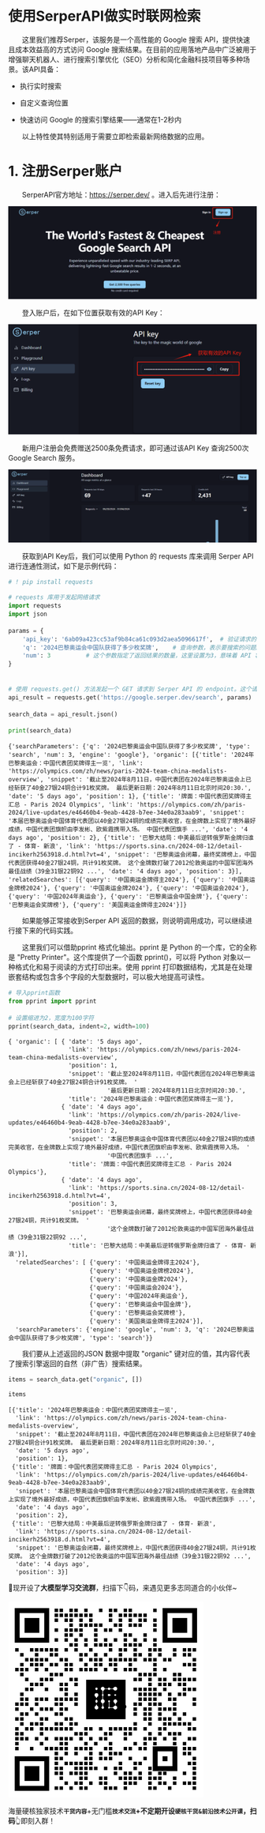 # 使用SerperAPI做实时联网检索

  这里我们推荐Serper，该服务是一个高性能的 Google 搜索 API，提供快速且成本效益高的方式访问 Google 搜索结果。在目前的应用落地产品中广泛被用于增强聊天机器人、进行搜索引擎优化（SEO）分析和简化金融科技项目等多种场景。该API具备：

* 执行实时搜索

* 自定义查询位置

* 快速访问 Google 的搜索引擎结果——通常在1-2秒内

  以上特性使其特别适用于需要立即检索最新网络数据的应用。

# 1. 注册Serper账户

  SerperAPI官方地址：https://serper.dev/ 。进入后先进行注册：

![](images/b61e3bba-edd8-4747-b188-4df2a74c189e.png)

  登入账户后，在如下位置获取有效的API Key：

![](images/69123910-e396-443c-8d7d-5a48e120f100.png)

  新用户注册会免费赠送2500条免费请求，即可通过该API Key 查询2500次 Google Search 服务。

![](images/df1e1a85-c4b2-4a08-b77d-259ca7c16f62.png)

  获取到API Key后，我们可以使用 Python 的 requests 库来调用 Serper API 进行连通性测试，如下是示例代码：

```python
# ! pip install requests
```

```python
# requests 库用于发起网络请求
import requests
import json

params = {
    'api_key': '6ab09a423cc53af9b84ca61c093d2aea5096617f',  # 验证请求的 API 密钥, 请替换成自己的
    'q': '2024巴黎奥运会中国队获得了多少枚奖牌',    # 查询参数，表示要搜索的问题。
    'num': 3          # 这个参数指定了返回结果的数量，这里设置为3，意味着 API 将返回三个相关的搜索结果。         
}


# 使用 requests.get() 方法发起一个 GET 请求到 Serper API 的 endpoint。这个请求包含了上述设置的参数。
api_result = requests.get('https://google.serper.dev/search', params)

search_data = api_result.json()

print(search_data)
```

```plaintext
{'searchParameters': {'q': '2024巴黎奥运会中国队获得了多少枚奖牌', 'type': 'search', 'num': 3, 'engine': 'google'}, 'organic': [{'title': '2024年巴黎奥运会：中国代表团奖牌得主一览', 'link': 'https://olympics.com/zh/news/paris-2024-team-china-medalists-overview', 'snippet': '截止至2024年8月11日，中国代表团在2024年巴黎奥运会上已经斩获了40金27银24铜合计91枚奖牌。 最后更新日期：2024年8月11日北京时间20:30.', 'date': '5 days ago', 'position': 1}, {'title': '牌面：中国代表团奖牌得主汇总 - Paris 2024 Olympics', 'link': 'https://olympics.com/zh/paris-2024/live-updates/e46460b4-9eab-4428-b7ee-34e0a283aab9', 'snippet': '本届巴黎奥运会中国体育代表团以40金27银24铜的成绩完美收官，在金牌数上实现了境外最好成绩，中国代表团旗帜由李发彬、欧紫霞携带入场。 中国代表团旗手 ...', 'date': '4 days ago', 'position': 2}, {'title': '巴黎大结局：中美最后逆转俄罗斯金牌归谁了 - 体育- 新浪', 'link': 'https://sports.sina.cn/2024-08-12/detail-incikerh2563918.d.html?vt=4', 'snippet': '巴黎奥运会闭幕，最终奖牌榜上，中国代表团获得40金27银24铜，共计91枚奖牌。 这个金牌数打破了2012伦敦奥运的中国军团海外最佳战绩（39金31银22铜92 ...', 'date': '4 days ago', 'position': 3}], 'relatedSearches': [{'query': '中国奥运金牌得主2024'}, {'query': '中国奥运金牌榜2024'}, {'query': '中国奥运金牌2024'}, {'query': '中国奥运会2024'}, {'query': '中国2024年奥运会'}, {'query': '巴黎奥运会中国金牌'}, {'query': '巴黎奥运会奖牌榜'}, {'query': '美国奥运金牌得主2024'}]}
```

  如果能够正常接收到Serper API 返回的数据，则说明调用成功，可以继续进行接下来的代码实践。

  这里我们可以借助pprint 格式化输出。pprint 是 Python 的一个库，它的全称是 "Pretty Printer"。这个库提供了一个函数 pprint()，可以将 Python 对象以一种格式化和易于阅读的方式打印出来。使用 pprint 打印数据结构，尤其是在处理嵌套结构或包含多个字段的大型数据时，可以极大地提高可读性。

```python
# 导入pprint函数
from pprint import pprint  

# 设置缩进为2，宽度为100字符
pprint(search_data, indent=2, width=100)  
```

```plaintext
{ 'organic': [ { 'date': '5 days ago',
                 'link': 'https://olympics.com/zh/news/paris-2024-team-china-medalists-overview',
                 'position': 1,
                 'snippet': '截止至2024年8月11日，中国代表团在2024年巴黎奥运会上已经斩获了40金27银24铜合计91枚奖牌。 '
                            '最后更新日期：2024年8月11日北京时间20:30.',
                 'title': '2024年巴黎奥运会：中国代表团奖牌得主一览'},
               { 'date': '4 days ago',
                 'link': 'https://olympics.com/zh/paris-2024/live-updates/e46460b4-9eab-4428-b7ee-34e0a283aab9',
                 'position': 2,
                 'snippet': '本届巴黎奥运会中国体育代表团以40金27银24铜的成绩完美收官，在金牌数上实现了境外最好成绩，中国代表团旗帜由李发彬、欧紫霞携带入场。 '
                            '中国代表团旗手 ...',
                 'title': '牌面：中国代表团奖牌得主汇总 - Paris 2024 Olympics'},
               { 'date': '4 days ago',
                 'link': 'https://sports.sina.cn/2024-08-12/detail-incikerh2563918.d.html?vt=4',
                 'position': 3,
                 'snippet': '巴黎奥运会闭幕，最终奖牌榜上，中国代表团获得40金27银24铜，共计91枚奖牌。 '
                            '这个金牌数打破了2012伦敦奥运的中国军团海外最佳战绩（39金31银22铜92 ...',
                 'title': '巴黎大结局：中美最后逆转俄罗斯金牌归谁了 - 体育- 新浪'}],
  'relatedSearches': [ {'query': '中国奥运金牌得主2024'},
                       {'query': '中国奥运金牌榜2024'},
                       {'query': '中国奥运金牌2024'},
                       {'query': '中国奥运会2024'},
                       {'query': '中国2024年奥运会'},
                       {'query': '巴黎奥运会中国金牌'},
                       {'query': '巴黎奥运会奖牌榜'},
                       {'query': '美国奥运金牌得主2024'}],
  'searchParameters': {'engine': 'google', 'num': 3, 'q': '2024巴黎奥运会中国队获得了多少枚奖牌', 'type': 'search'}}
```

  我们要从上述返回的JSON 数据中提取 "organic" 键对应的值，其内容代表了搜索引擎返回的自然（非广告）搜索结果。

```python
items = search_data.get("organic", [])
```

```python
items
```

```plaintext
[{'title': '2024年巴黎奥运会：中国代表团奖牌得主一览',
  'link': 'https://olympics.com/zh/news/paris-2024-team-china-medalists-overview',
  'snippet': '截止至2024年8月11日，中国代表团在2024年巴黎奥运会上已经斩获了40金27银24铜合计91枚奖牌。 最后更新日期：2024年8月11日北京时间20:30.',
  'date': '5 days ago',
  'position': 1},
 {'title': '牌面：中国代表团奖牌得主汇总 - Paris 2024 Olympics',
  'link': 'https://olympics.com/zh/paris-2024/live-updates/e46460b4-9eab-4428-b7ee-34e0a283aab9',
  'snippet': '本届巴黎奥运会中国体育代表团以40金27银24铜的成绩完美收官，在金牌数上实现了境外最好成绩，中国代表团旗帜由李发彬、欧紫霞携带入场。 中国代表团旗手 ...',
  'date': '4 days ago',
  'position': 2},
 {'title': '巴黎大结局：中美最后逆转俄罗斯金牌归谁了 - 体育- 新浪',
  'link': 'https://sports.sina.cn/2024-08-12/detail-incikerh2563918.d.html?vt=4',
  'snippet': '巴黎奥运会闭幕，最终奖牌榜上，中国代表团获得40金27银24铜，共计91枚奖牌。 这个金牌数打破了2012伦敦奥运的中国军团海外最佳战绩（39金31银22铜92 ...',
  'date': '4 days ago',
  'position': 3}]
```



🍻现开设了**大模型学习交流群**，扫描下👇码，来遇见更多志同道合的小伙伴\~

![](images/f339b04b7b20233dd1509c7fb36d5c0.png)

海量硬核独家技&#x672F;**`干货内容`**+无门&#x69DB;**`技术交流`+不定期开设`硬核干货&前沿技术公开课`，扫码**👆即刻入群！
